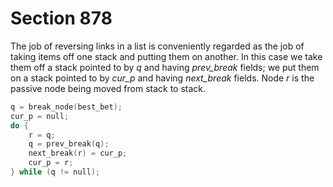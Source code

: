# Section 878

The job of reversing links in a list is conveniently regarded as the job of taking items off one stack and putting them on another.
In this case we take them off a stack pointed to by *q* and having *prev_break* fields;
we put them on a stack pointed to by *cur_p* and having *next_break* fields. Node *r* is the passive node being moved from stack to stack.

```c << Reverse the links of the relevant passive nodes, setting |cur_p| to the first breakpoint >>=
q = break_node(best_bet);
cur_p = null;
do {
    r = q;
    q = prev_break(q);
    next_break(r) = cur_p;
    cur_p = r;
} while (q != null);
```
